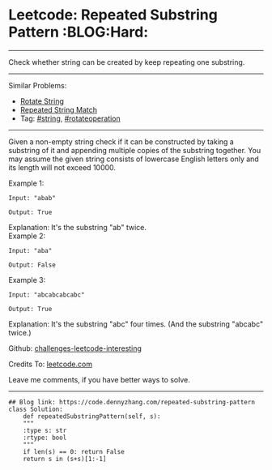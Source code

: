 
# Leetcode: Repeated Substring Pattern     :BLOG:Hard:

---

Check whether string can be created by keep repeating one substring.  

---

Similar Problems:  

-   [Rotate String](https://code.dennyzhang.com/rotate-string)
-   [Repeated String Match](https://code.dennyzhang.com/repeated-string-match)
-   Tag: [#string](https://code.dennyzhang.com/tag/string), [#rotateoperation](https://code.dennyzhang.com/tag/rotateoperation)

---

Given a non-empty string check if it can be constructed by taking a substring of it and appending multiple copies of the substring together. You may assume the given string consists of lowercase English letters only and its length will not exceed 10000.  

Example 1:  

    Input: "abab"
    
    Output: True

Explanation: It's the substring "ab" twice.  
Example 2:  

    Input: "aba"
    
    Output: False

Example 3:  

    Input: "abcabcabcabc"
    
    Output: True

Explanation: It's the substring "abc" four times. (And the substring "abcabc" twice.)  

Github: [challenges-leetcode-interesting](https://github.com/DennyZhang/challenges-leetcode-interesting/tree/master/problems/repeated-substring-pattern)  

Credits To: [leetcode.com](https://leetcode.com/problems/repeated-substring-pattern/description/)  

Leave me comments, if you have better ways to solve.  

---

    ## Blog link: https://code.dennyzhang.com/repeated-substring-pattern
    class Solution:
        def repeatedSubstringPattern(self, s):
    	"""
    	:type s: str
    	:rtype: bool
    	"""
    	if len(s) == 0: return False
    	return s in (s+s)[1:-1]

